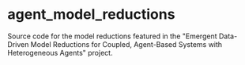 # agent_model_reductions
Source code for the model reductions featured in the "Emergent Data-Driven Model Reductions for Coupled, Agent-Based Systems with Heterogeneous Agents" project.
